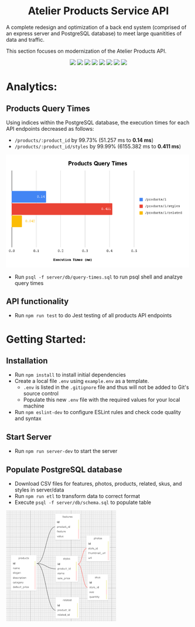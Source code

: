<h1 align="center">
  <br>
  Atelier Products Service API
  <br>
</h1>

A complete redesign and optimization of a back end system (comprised of an express server and PostgreSQL database) to meet large quanitities of data and traffic.

This section focuses on modernization of the Atelier Products API.

<div align='center'>
  <img src='https://img.shields.io/badge/Node.js-339933.svg?style=for-the-badge&logo=nodedotjs&logoColor=white' />
  <img src='https://img.shields.io/badge/Express-000000.svg?style=for-the-badge&logo=Express&logoColor=white' />
  <img src='https://img.shields.io/badge/ESLint-4B32C3.svg?style=for-the-badge&logo=ESLint&logoColor=white' />
  <img src='https://img.shields.io/badge/PostgreSQL-4169E1.svg?style=for-the-badge&logo=PostgreSQL&logoColor=white' />
  <img src='https://img.shields.io/badge/Postman-FF6C37.svg?style=for-the-badge&logo=Postman&logoColor=white' />
  <img src='https://img.shields.io/badge/k6-7D64FF.svg?style=for-the-badge&logo=k6&logoColor=white' />
  <img src='https://custom-icon-badges.demolab.com/badge/Loader.io-40AEF0.svg?style=for-the-badge&logo=loader_io&logoColor=white' />
  <img src='https://img.shields.io/badge/Amazon%20AWS-232F3E.svg?style=for-the-badge&logo=Amazon-AWS&logoColor=white' />
</div>

# Analytics:
## Products Query Times

Using indices within the PostgreSQL database, the execution times for each API endpoints decreased as follows:
  - `/products/:product_id` by 99.73% (51.257 ms to <b>0.14 ms</b>)
  - `/products/:product_id/styles` by 99.99% (6155.382 ms to <b>0.411 ms</b>)

<div>
  <img src='__media__/products_query_times.png' alt='Products Query Times Graph' width='500'/>
</div>

- Run `psql -f server/db/query-times.sql` to run psql shell and analzye query times

## API functionality
- Run `npm run test` to do Jest testing of all products API endpoints

# Getting Started:
## Installation
- Run `npm install` to install initial dependencies
- Create a local file `.env` using `example.env` as a template.
  - `.env` is listed in the `.gitignore` file and thus will not be added to Git's source control
  - Populate this new `.env` file with the required values for your local machine
- Run `npm eslint-dev` to configure ESLint rules and check code quality and syntax

## Start Server
- Run `npm run server-dev` to start the server

## Populate PostgreSQL database
- Download CSV files for features, photos, products, related, skus, and styles in server/data
- Run `npm run etl` to transform data to correct format
- Execute `psql -f server/db/schema.sql` to populate table

<div>
  <img src='__media__/schema.png' alt='PostgreSQL Schema' width='300' />
</div>
